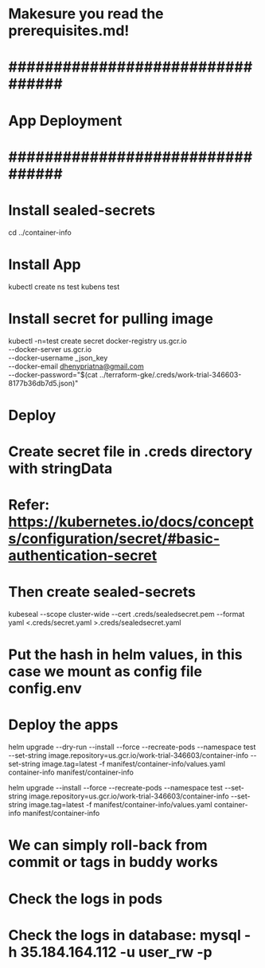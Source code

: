 # Makesure you read the prerequisites.md!

# ################################# #
#          App Deployment           #
# ################################# #

# Install sealed-secrets
cd ../container-info

# Install App
kubectl create ns test
kubens test

# Install secret for pulling image
kubectl -n=test create secret docker-registry us.gcr.io \
  --docker-server us.gcr.io \
  --docker-username _json_key \
  --docker-email dhenypriatna@gmail.com \
  --docker-password="$(cat ../terraform-gke/.creds/work-trial-346603-8177b36db7d5.json)"

# Deploy
# Create secret file in .creds directory with stringData
# Refer: https://kubernetes.io/docs/concepts/configuration/secret/#basic-authentication-secret

# Then create sealed-secrets
kubeseal --scope cluster-wide --cert .creds/sealedsecret.pem --format yaml <.creds/secret.yaml >.creds/sealedsecret.yaml

# Put the hash in helm values, in this case we mount as config file config.env

# Deploy the apps
helm upgrade --dry-run --install --force --recreate-pods --namespace test --set-string image.repository=us.gcr.io/work-trial-346603/container-info --set-string image.tag=latest -f manifest/container-info/values.yaml container-info manifest/container-info

helm upgrade --install --force --recreate-pods --namespace test --set-string image.repository=us.gcr.io/work-trial-346603/container-info --set-string image.tag=latest -f manifest/container-info/values.yaml container-info manifest/container-info

# We can simply roll-back from commit or tags in buddy works

# Check the logs in pods
# Check the logs in database: mysql -h 35.184.164.112 -u user_rw -p
